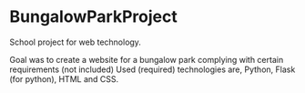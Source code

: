# BungalowParkProject

School project for web technology.

Goal was to create a website for a bungalow park complying with certain requirements (not included)
Used (required) technologies are, Python, Flask (for python), HTML and CSS.
